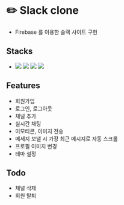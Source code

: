 # ✏️ Slack clone

- Firebase 를 이용한 슬랙 사이트 구현

## Stacks

- <img src="https://img.shields.io/badge/React-61DAFB?style=flat&logo=React&logoColor=white"/> <img src="https://img.shields.io/badge/Redux-764ABC?style=flat&logo=Redux&logoColor=white"/> <img src="https://img.shields.io/badge/React Router-CA4245?style=flat&logo=React-Router&logoColor=white"/> <img src="https://img.shields.io/badge/Firebase-FFCA28?style=flat&logo=Firebase&logoColor=white"/>

## Features

- 회원가입
- 로그인, 로그아웃
- 채널 추가
- 실시간 채팅
- 이모티콘, 이미지 전송
- 메세지 보낼 시 가장 최근 메시지로 자동 스크롤
- 프로필 이미지 변경
- 테마 설정

## Todo

- 채널 삭제
- 회원 탈퇴
